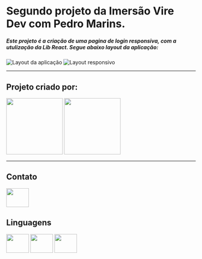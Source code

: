 # Segundo projeto da Imersão Vire Dev com Pedro Marins.

##### Este projeto é a criação de uma pagina de login responsiva, com a utulização da Lib React. Segue abaixo layout da aplicação:

![Layout da aplicação](/public/loginhome.JPG)
![Layout responsivo](/public/loginresponsivo.JPG)

---

## Projeto criado por:
<div>
<img height="150em" src="https://github-readme-stats.vercel.app/api?username=FabianaLino&show_icons=true&theme=radical">

<img height="150em" src="https://github-readme-stats.vercel.app/api/top-langs/?username=FabianaLino&compact_progress=true">
</div>

---

## Contato

<a href="https://www.linkedin.com/in/fabiana-lino/">

<img src="https://cdn.jsdelivr.net/gh/devicons/devicon/icons/linkedin/linkedin-original.svg" align="center" height="50" width="60">
</a>

## Linguagens

<div>
<img src="https://cdn.jsdelivr.net/gh/devicons/devicon/icons/css3/css3-original.svg" align="center" height="50" width="60">

<img src="https://cdn.jsdelivr.net/gh/devicons/devicon/icons/html5/html5-original.svg" align="center" height="50" width="60">

<img src="https://cdn.jsdelivr.net/gh/devicons/devicon/icons/javascript/javascript-original.svg" align="center" height="50" width="60">
</div>
